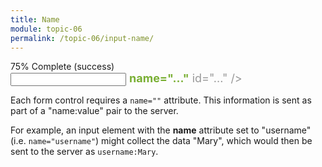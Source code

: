 ```yaml
---
title: Name
module: topic-06
permalink: /topic-06/input-name/
---
```


<div class="divider-heading"></div>


<div class="panel panel-success">
  <div class="progress" style="margin-bottom: 0; border-bottom-left-radius: 0; border-bottom-right-radius: 0;">
    <div class="progress-bar progress-bar-success progress-bar-striped" role="progressbar" aria-valuenow="75" aria-valuemin="0" aria-valuemax="100" style="width: 75%">
      <span class="sr-only">75% Complete (success)</span>
    </div>
  </div>
  <div class="panel-body">
    <p style="font-size: large; margin: 0;"><span style="color: #999"><input type="..."</span> <span style="color: #79AF33; font-weight: bold;">name="..."</span> <span style="color: #999">id="..." /></span></p>
  </div>
</div>


Each form control requires a `name=""` attribute. This information is sent as part of a "name:value" pair to the server.

For example, an input element with the **name** attribute set to "username" (i.e. `name="username"`) might collect the data "Mary", which would then be sent to the server as `username:Mary`.
